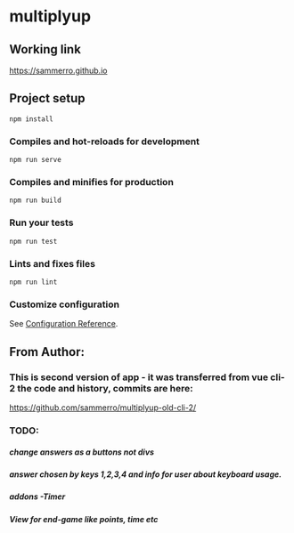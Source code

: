 # multiplyup

## Working link
https://sammerro.github.io

## Project setup
```
npm install
```

### Compiles and hot-reloads for development
```
npm run serve
```

### Compiles and minifies for production
```
npm run build
```

### Run your tests
```
npm run test
```

### Lints and fixes files
```
npm run lint
```

### Customize configuration
See [Configuration Reference](https://cli.vuejs.org/config/).


## From Author:
### This is second version of app - it was transferred from vue cli-2 the code and history, commits are here:
https://github.com/sammerro/multiplyup-old-cli-2/

### TODO:
##### change answers as a buttons not divs
##### answer chosen by keys 1,2,3,4 and info for user about keyboard usage.
##### addons -Timer 
##### View for end-game like points, time etc
